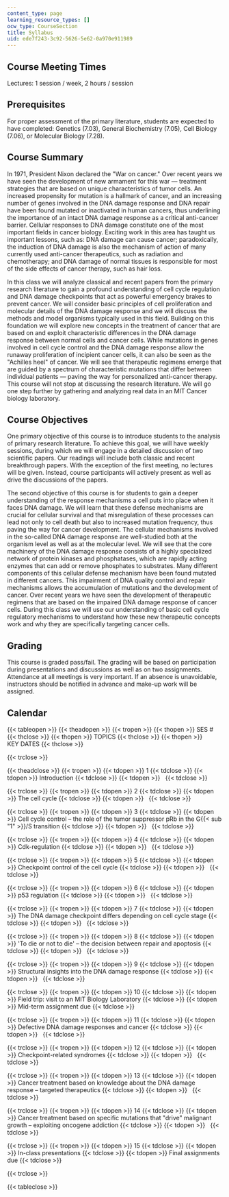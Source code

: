 ```yaml
---
content_type: page
learning_resource_types: []
ocw_type: CourseSection
title: Syllabus
uid: ede7f243-3c92-5626-5e62-0a970e911989
---
```


Course Meeting Times
--------------------

Lectures: 1 session / week, 2 hours / session

Prerequisites
-------------

For proper assessment of the primary literature, students are expected to have completed: Genetics (7.03), General Biochemistry (7.05), Cell Biology (7.06), or Molecular Biology (7.28).

Course Summary
--------------

In 1971, President Nixon declared the "War on cancer." Over recent years we have seen the development of new armament for this war — treatment strategies that are based on unique characteristics of tumor cells. An increased propensity for mutation is a hallmark of cancer, and an increasing number of genes involved in the DNA damage response and DNA repair have been found mutated or inactivated in human cancers, thus underlining the importance of an intact DNA damage response as a critical anti-cancer barrier. Cellular responses to DNA damage constitute one of the most important fields in cancer biology. Exciting work in this area has taught us important lessons, such as: DNA damage can cause cancer; paradoxically, the induction of DNA damage is also the mechanism of action of many currently used anti-cancer therapeutics, such as radiation and chemotherapy; and DNA damage of normal tissues is responsible for most of the side effects of cancer therapy, such as hair loss.

In this class we will analyze classical and recent papers from the primary research literature to gain a profound understanding of cell cycle regulation and DNA damage checkpoints that act as powerful emergency brakes to prevent cancer. We will consider basic principles of cell proliferation and molecular details of the DNA damage response and we will discuss the methods and model organisms typically used in this field. Building on this foundation we will explore new concepts in the treatment of cancer that are based on and exploit characteristic differences in the DNA damage response between normal cells and cancer cells. While mutations in genes involved in cell cycle control and the DNA damage response allow the runaway proliferation of incipient cancer cells, it can also be seen as the "Achilles heel" of cancer. We will see that therapeutic regimens emerge that are guided by a spectrum of characteristic mutations that differ between individual patients — paving the way for personalized anti-cancer therapy. This course will not stop at discussing the research literature. We will go one step further by gathering and analyzing real data in an MIT Cancer biology laboratory.

Course Objectives
-----------------

One primary objective of this course is to introduce students to the analysis of primary research literature. To achieve this goal, we will have weekly sessions, during which we will engage in a detailed discussion of two scientific papers. Our readings will include both classic and recent breakthrough papers. With the exception of the first meeting, no lectures will be given. Instead, course participants will actively present as well as drive the discussions of the papers.

The second objective of this course is for students to gain a deeper understanding of the response mechanisms a cell puts into place when it faces DNA damage. We will learn that these defense mechanisms are crucial for cellular survival and that misregulation of these processes can lead not only to cell death but also to increased mutation frequency, thus paving the way for cancer development. The cellular mechanisms involved in the so-called DNA damage response are well-studied both at the organism level as well as at the molecular level. We will see that the core machinery of the DNA damage response consists of a highly specialized network of protein kinases and phosphatases, which are rapidly acting enzymes that can add or remove phosphates to substrates. Many different components of this cellular defense mechanism have been found mutated in different cancers. This impairment of DNA quality control and repair mechanisms allows the accumulation of mutations and the development of cancer. Over recent years we have seen the development of therapeutic regimens that are based on the impaired DNA damage response of cancer cells. During this class we will use our understanding of basic cell cycle regulatory mechanisms to understand how these new therapeutic concepts work and why they are specifically targeting cancer cells.

Grading
-------

This course is graded pass/fail. The grading will be based on participation during presentations and discussions as well as on two assignments. Attendance at all meetings is very important. If an absence is unavoidable, instructors should be notified in advance and make-up work will be assigned.

Calendar
--------

{{< tableopen >}}
{{< theadopen >}}
{{< tropen >}}
{{< thopen >}}
SES #
{{< thclose >}}
{{< thopen >}}
TOPICS
{{< thclose >}}
{{< thopen >}}
KEY DATES
{{< thclose >}}

{{< trclose >}}

{{< theadclose >}}
{{< tropen >}}
{{< tdopen >}}
1
{{< tdclose >}}
{{< tdopen >}}
Introduction
{{< tdclose >}}
{{< tdopen >}}
 
{{< tdclose >}}

{{< trclose >}}
{{< tropen >}}
{{< tdopen >}}
2
{{< tdclose >}}
{{< tdopen >}}
The cell cycle
{{< tdclose >}}
{{< tdopen >}}
 
{{< tdclose >}}

{{< trclose >}}
{{< tropen >}}
{{< tdopen >}}
3
{{< tdclose >}}
{{< tdopen >}}
Cell cycle control – the role of the tumor suppressor pRb in the G{{< sub "1" >}}/S transition
{{< tdclose >}}
{{< tdopen >}}
 
{{< tdclose >}}

{{< trclose >}}
{{< tropen >}}
{{< tdopen >}}
4
{{< tdclose >}}
{{< tdopen >}}
Cdk-regulation
{{< tdclose >}}
{{< tdopen >}}
 
{{< tdclose >}}

{{< trclose >}}
{{< tropen >}}
{{< tdopen >}}
5
{{< tdclose >}}
{{< tdopen >}}
Checkpoint control of the cell cycle
{{< tdclose >}}
{{< tdopen >}}
 
{{< tdclose >}}

{{< trclose >}}
{{< tropen >}}
{{< tdopen >}}
6
{{< tdclose >}}
{{< tdopen >}}
p53 regulation
{{< tdclose >}}
{{< tdopen >}}
 
{{< tdclose >}}

{{< trclose >}}
{{< tropen >}}
{{< tdopen >}}
7
{{< tdclose >}}
{{< tdopen >}}
The DNA damage checkpoint differs depending on cell cycle stage
{{< tdclose >}}
{{< tdopen >}}
 
{{< tdclose >}}

{{< trclose >}}
{{< tropen >}}
{{< tdopen >}}
8
{{< tdclose >}}
{{< tdopen >}}
'To die or not to die' – the decision between repair and apoptosis
{{< tdclose >}}
{{< tdopen >}}
 
{{< tdclose >}}

{{< trclose >}}
{{< tropen >}}
{{< tdopen >}}
9
{{< tdclose >}}
{{< tdopen >}}
Structural insights into the DNA damage response
{{< tdclose >}}
{{< tdopen >}}
 
{{< tdclose >}}

{{< trclose >}}
{{< tropen >}}
{{< tdopen >}}
10
{{< tdclose >}}
{{< tdopen >}}
Field trip: visit to an MIT Biology Laboratory
{{< tdclose >}}
{{< tdopen >}}
Mid-term assignment due
{{< tdclose >}}

{{< trclose >}}
{{< tropen >}}
{{< tdopen >}}
11
{{< tdclose >}}
{{< tdopen >}}
Defective DNA damage responses and cancer
{{< tdclose >}}
{{< tdopen >}}
 
{{< tdclose >}}

{{< trclose >}}
{{< tropen >}}
{{< tdopen >}}
12
{{< tdclose >}}
{{< tdopen >}}
Checkpoint-related syndromes
{{< tdclose >}}
{{< tdopen >}}
 
{{< tdclose >}}

{{< trclose >}}
{{< tropen >}}
{{< tdopen >}}
13
{{< tdclose >}}
{{< tdopen >}}
Cancer treatment based on knowledge about the DNA damage response – targeted therapeutics
{{< tdclose >}}
{{< tdopen >}}
 
{{< tdclose >}}

{{< trclose >}}
{{< tropen >}}
{{< tdopen >}}
14
{{< tdclose >}}
{{< tdopen >}}
Cancer treatment based on specific mutations that "drive" malignant growth – exploiting oncogene addiction
{{< tdclose >}}
{{< tdopen >}}
 
{{< tdclose >}}

{{< trclose >}}
{{< tropen >}}
{{< tdopen >}}
15
{{< tdclose >}}
{{< tdopen >}}
In-class presentations
{{< tdclose >}}
{{< tdopen >}}
Final assignments due
{{< tdclose >}}

{{< trclose >}}

{{< tableclose >}}